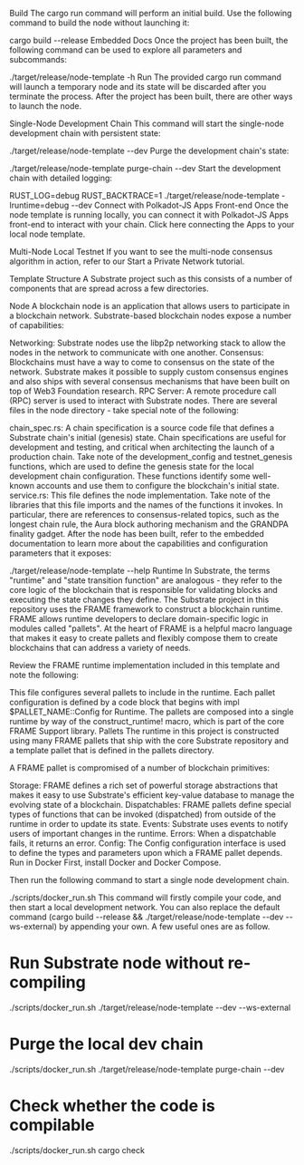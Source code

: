 Build
The cargo run command will perform an initial build. Use the following command to build the node without launching it:

cargo build --release
Embedded Docs
Once the project has been built, the following command can be used to explore all parameters and subcommands:

./target/release/node-template -h
Run
The provided cargo run command will launch a temporary node and its state will be discarded after you terminate the process. After the project has been built, there are other ways to launch the node.

Single-Node Development Chain
This command will start the single-node development chain with persistent state:

./target/release/node-template --dev
Purge the development chain's state:

./target/release/node-template purge-chain --dev
Start the development chain with detailed logging:

RUST_LOG=debug RUST_BACKTRACE=1 ./target/release/node-template -lruntime=debug --dev
Connect with Polkadot-JS Apps Front-end
Once the node template is running locally, you can connect it with Polkadot-JS Apps front-end to interact with your chain. Click here connecting the Apps to your local node template.

Multi-Node Local Testnet
If you want to see the multi-node consensus algorithm in action, refer to our Start a Private Network tutorial.

Template Structure
A Substrate project such as this consists of a number of components that are spread across a few directories.

Node
A blockchain node is an application that allows users to participate in a blockchain network. Substrate-based blockchain nodes expose a number of capabilities:

Networking: Substrate nodes use the libp2p networking stack to allow the nodes in the network to communicate with one another.
Consensus: Blockchains must have a way to come to consensus on the state of the network. Substrate makes it possible to supply custom consensus engines and also ships with several consensus mechanisms that have been built on top of Web3 Foundation research.
RPC Server: A remote procedure call (RPC) server is used to interact with Substrate nodes.
There are several files in the node directory - take special note of the following:

chain_spec.rs: A chain specification is a source code file that defines a Substrate chain's initial (genesis) state. Chain specifications are useful for development and testing, and critical when architecting the launch of a production chain. Take note of the development_config and testnet_genesis functions, which are used to define the genesis state for the local development chain configuration. These functions identify some well-known accounts and use them to configure the blockchain's initial state.
service.rs: This file defines the node implementation. Take note of the libraries that this file imports and the names of the functions it invokes. In particular, there are references to consensus-related topics, such as the longest chain rule, the Aura block authoring mechanism and the GRANDPA finality gadget.
After the node has been built, refer to the embedded documentation to learn more about the capabilities and configuration parameters that it exposes:

./target/release/node-template --help
Runtime
In Substrate, the terms "runtime" and "state transition function" are analogous - they refer to the core logic of the blockchain that is responsible for validating blocks and executing the state changes they define. The Substrate project in this repository uses the FRAME framework to construct a blockchain runtime. FRAME allows runtime developers to declare domain-specific logic in modules called "pallets". At the heart of FRAME is a helpful macro language that makes it easy to create pallets and flexibly compose them to create blockchains that can address a variety of needs.

Review the FRAME runtime implementation included in this template and note the following:

This file configures several pallets to include in the runtime. Each pallet configuration is defined by a code block that begins with impl $PALLET_NAME::Config for Runtime.
The pallets are composed into a single runtime by way of the construct_runtime! macro, which is part of the core FRAME Support library.
Pallets
The runtime in this project is constructed using many FRAME pallets that ship with the core Substrate repository and a template pallet that is defined in the pallets directory.

A FRAME pallet is compromised of a number of blockchain primitives:

Storage: FRAME defines a rich set of powerful storage abstractions that makes it easy to use Substrate's efficient key-value database to manage the evolving state of a blockchain.
Dispatchables: FRAME pallets define special types of functions that can be invoked (dispatched) from outside of the runtime in order to update its state.
Events: Substrate uses events to notify users of important changes in the runtime.
Errors: When a dispatchable fails, it returns an error.
Config: The Config configuration interface is used to define the types and parameters upon which a FRAME pallet depends.
Run in Docker
First, install Docker and Docker Compose.

Then run the following command to start a single node development chain.

./scripts/docker_run.sh
This command will firstly compile your code, and then start a local development network. You can also replace the default command (cargo build --release && ./target/release/node-template --dev --ws-external) by appending your own. A few useful ones are as follow.

# Run Substrate node without re-compiling
./scripts/docker_run.sh ./target/release/node-template --dev --ws-external

# Purge the local dev chain
./scripts/docker_run.sh ./target/release/node-template purge-chain --dev

# Check whether the code is compilable
./scripts/docker_run.sh cargo check
